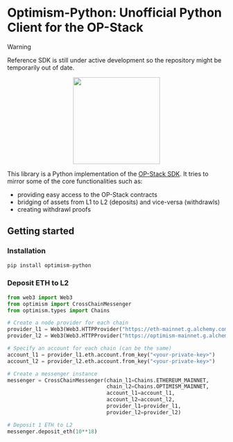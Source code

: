 # Optimism-Python: Unofficial Python Client for the OP-Stack

> [!WARNING]
> Reference SDK is still under active development so the repository might be temporarily out of date.

<div align="center">
    <img src="https://github.com/rafalum/optimism-python/assets/38735195/12cb4de6-7cb5-403d-993b-5461febd5b72" width=200 height=200 />
</div>


This library is a Python implementation of the [OP-Stack SDK](https://sdk.optimism.io/). It tries to mirror some of the core functionalities such as:

- providing easy access to the OP-Stack contracts
- bridging of assets from L1 to L2 (deposits) and vice-versa (withdrawls)
- creating withdrawl proofs

## Getting started

### Installation

```bash
pip install optimism-python
```

### Deposit ETH to L2

```python
from web3 import Web3
from optimism import CrossChainMessenger
from optimism.types import Chains

# Create a node provider for each chain
provider_l1 = Web3(Web3.HTTPProvider("https://eth-mainnet.g.alchemy.com/v2/<your-alchemy-key>"))
provider_l2 = Web3(Web3.HTTPProvider("https://optimism-mainnet.g.alchemy.com/v2/<your-alchemy-key>"))

# Specify an account for each chain (can be the same)
account_l1 = provider_l1.eth.account.from_key("<your-private-key>")
account_l2 = provider_l2.eth.account.from_key("<your-private-key>")

# Create a messenger instance
messenger = CrossChainMessenger(chain_l1=Chains.ETHEREUM_MAINNET,
                                chain_l2=Chains.OPTIMISM_MAINNET,
                                account_l1=account_l1, 
                                account_l2=account_l2,
                                provider_l1=provider_l1,
                                provider_l2=provider_l2)

# Deposit 1 ETH to L2
messenger.deposit_eth(10**18)
```
